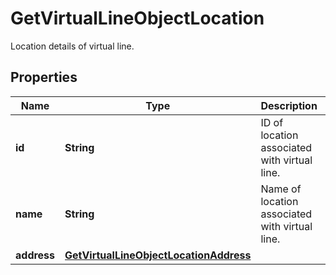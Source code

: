 

# GetVirtualLineObjectLocation

Location details of virtual line.

## Properties

| Name | Type | Description | Notes |
|------------ | ------------- | ------------- | -------------|
|**id** | **String** | ID of location associated with virtual line. |  |
|**name** | **String** | Name of location associated with virtual line. |  |
|**address** | [**GetVirtualLineObjectLocationAddress**](GetVirtualLineObjectLocationAddress.md) |  |  |



